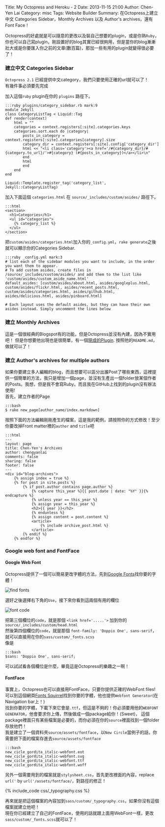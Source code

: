 Title: My Octopress and Heroku - 2
Date: 2013-11-15 21:00
Author: Chen-Yen Lai
Category: misc
Tags: Website Builder
Summary: 在Octopress上建立中文 Categories Sidebar，Monthly Archives 以及 Author's archives，還有Font Face！

Octopress的好處就是可以隨意的更改以及裝自己想要的plugin，或是你熟`Ruby`，你也可以自己寫plugin，剛設置好的blog其實已經很夠用，但是當你的blog漸漸壯大或是你要匯入你之前的文章(數百篇)，那加一些有用的plugin就變得很必要了！

### 建立中文 Categories Sidebar
`Octopress 2.1` 已經提供中文category，我們只要使用正確的url就可以了！  
有幾件事必須要先完成  

加入這個`ruby` plugin在你的 `plugins` 路徑下。

	:::ruby plugins/category_sidebar.rb mark:9
    module Jekyll
    class CategoryListTag < Liquid::Tag
    def render(context)
        html = ""
        categories = context.registers[:site].categories.keys
        categories.sort.each do |category|
            posts_in_category = context.registers[:site].categories[category].size
            category_dir = context.registers[:site].config['category_dir']
            html << "<li class='category'><a href='/#{category_dir}/#{category.to_url}/'>#{category} (#{posts_in_category})</a></li>\n"
            end
            html
            end
        end
    end

    Liquid::Template.register_tag('category_list', Jekyll::CategoryListTag)

加入下面這個 `categories.html` 在 `source/_includes/custom/asides/` 路徑下。

    :::html
    <section>
      <h1>Categories</h1>
      <ul id="categories">
        {% category_list %}
      </ul>
    </section>

把`custom/asides/categories.html`加入你的`_config.yml`，`rake generate`之後就可以顯示你的Categories Sidebar.

	:::ruby _config.yml mark:3
    # list each of the sidebar modules you want to include, in the order you want them to appear.
    # To add custom asides, create files in /source/_includes/custom/asides/ and add them to the list like 'custom/asides/custom_aside_name.html'
    default_asides: [custom/asides/about.html, asides/googleplus.html, custom/asides/flickr.html, asides/recent_posts.html, custom/asides/categories.html, asides/github.html, asides/delicious.html, asides/pinboard.html]

    # Each layout uses the default asides, but they can have their own asides instead. Simply uncomment the lines below

### 建立 Monthly Archives 
這是一個很經典的Blogspot有的功能，但是Octopress並沒有內建，因為不實用吧！
但是你想要他出現也是很簡單，有一個[現成的Plugin](https://github.com/rcmdnk/monthly-archive). 按照他的`README.md`，做就可以了！

### 建立 Author's archives for multiple authors
如果你要建立多人編輯的blog，而且想要可以區分出誰Post了哪些東西，這裡提供一個簡單的方法，我只是增加一個page，並沒有生產出一個folder放某個作者的Posts。我想，但是我不會寫Ruby。而且我在GitHub上找到的plugin沒有辦法使用!  
首先，建立作者的Page

	:::bash
    $ rake new_page[author_name/index.markdown]

按照下面的方法編輯剛剛產生的檔案，這是我的範例，請按照你的方式修改！至少你要改掉Front matter裡的`author` and `title`吧

    :::html
    ---
    layout: page
    title: Chen-Yen's Archives
    author: chengyanlai
    comments: false
    sharing: false
    footer: false
    ---
    <div id="blog-archives">
    	{% assign index = true %}
        {% for post in site.posts %}
            {% if post.author contains page.author %}
                {% capture this_year %}{{ post.date | date: "%Y" }}{% endcapture %}
                {% unless year == this_year %}
                {% assign year = this_year %}
                <h2>{{ year }}</h2>
                {% endunless %}
                {% assign content = post.content %}
                <article>
                    {% include archive_post.html %}
                </article>
            {% endif %}
        {% endfor %}

### Google web font and FontFace

#### Google Web Font
Octopress提供了一個可以簡易更改字體的方法，先到[Google Fonts](http://www.google.com/fonts)找你要的字體！

![find fonts](https://dl.dropboxusercontent.com/u/165978/blog-to-octopress/octopress_font-fig0.png)

選好之後選擇右下角的`Use`，接下來你看到這兩個有用的欄位

![font code](https://dl.dropboxusercontent.com/u/165978/blog-to-octopress/octopress_font-fig1.png)

把第三個欄位的`code`，就是那個 `<link href='.....'>` 加到你的`source/_includes/custom/head.html`  
然後第四個欄位的`code`，就是那個 `font-family: 'Doppio One', sans-serif`，就可以直接用在你的`sass/custom/_fonts.scss`  
像是

    :::bash
    $sans: 'Doppio One', sans-serif;

可以試試看各個欄位是什麼，畢竟這是Octopress的樂趣之一啊！

#### FontFace
事實上，Octopress也可以直接用FontFace，只要你提供正確的WebFont files!  
可以到這個網頁[Fonts Squirrel](http://www.fontsquirrel.com)找到你要的字體，他也提供`Webfont Generator`(在 Navigation bar上！)  
找到你要的字體，下載下來它會是`.ttf`，但這是不夠的！你必須要用他的`WEBFONT GENERATOR`，他會要求你上傳，然後做成一個package給你！(Sweet)，
這個package裡面只有某些檔案是必要的，而你必須在你的`source`裡面找到一個folder存放他們！  
我是建立了一個資料夾`source/assets/fontface`，以`New Circle`當例子的話，你需要把下面的檔案存進去`source/assets/fontface`

    :::bash
    new_cicle_gordita_italic-webfont.eot
    new_cicle_gordita_italic-webfont.svg
    new_cicle_gordita_italic-webfont.ttf
    new_cicle_gordita_italic-webfont.woff

另外一個需要用到的檔案就是`stylysheet.css`，首先更改裡面的內容，replace `url('` by `url('/assets/fontface/`，對路徑的修正！

{% include_code css/_typography.css %}

再來就是把這個檔案的內容加到`sass/custom/_typography.css`，如果你沒有這個檔案就建立他吧！  
現在你已經建立了自己的FontFace，使用的話就跟上面用WebFont一樣，更改`sass/custom/_fonts.scss`就可以了！
